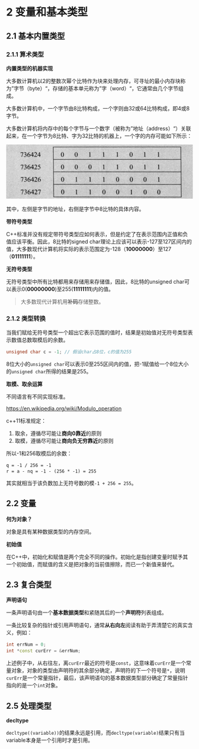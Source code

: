 # 2 变量和基本类型

## 2.1 基本内置类型

### 2.1.1 算术类型

**内置类型的机器实现**

大多数计算机以2的整数次幂个比特作为块来处理内存，可寻址的最小内存块称为”字节（byte）“，存储的基本单元称为”字（word）“，它通常由几个字节组成。

大多数计算机中，一个字节由8比特构成，一个字则由32或64比特构成，即4或8字节。

大多数计算机将内存中的每个字节与一个数字（被称为”地址（address）“）关联起来，在一个字节为8比特、字为32比特的机器上，一个字的内存可能如下所示：

![memory address](../../images/2.1_memory_address.png)

其中，左侧是字节的地址，右侧是字节中8比特的具体内容。

**带符号类型**

C++标准并没有规定带符号类型应如何表示，但是约定了在表示范围内正值和负值应该平衡。因此，8比特的signed char理论上应该可以表示-127至127区间内的值，大多数现代计算机将实际的表示范围定为-128（**10000000**）至127（**01111111**）。

**无符号类型**

无符号类型中所有比特都用来存储用来存储值，因此，8比特的unsigned char可以表示0(**00000000**)至255(**11111111**)内的值。

> 大多数现代计算机用**补码**存储整数。

### 2.1.2 类型转换

当我们赋给无符号类型一个超出它表示范围的值时，结果是初始值对无符号类型表示数值总数取模后的余数。

```cpp
unsigned char c = -1; // 假设char占8位，c的值为255
```

8位大小的`unsigned char`可以表示0至255区间内的值，把-1赋值给一个8位大小的`unsigned char`所得的结果是255。

**取模、取余运算**

不同语言有不同实现标准。

https://en.wikipedia.org/wiki/Modulo_operation

c++11标准规定：

1. 取余，遵循尽可能让**商向0靠近**的原则
2. 取模，遵循尽可能让**商向负无穷靠近**的原则

所以-1和256取模后的余数：

```
q = -1 / 256 = -1
r = a - nq = -1 - (256 * -1) = 255 
```

其实就相当于该负数加上无符号数的模`-1 + 256 = 255`。

## 2.2 变量

**何为对象？**

对象是具有某种数据类型的内存空间。

**初始值**

在C++中，初始化和赋值是两个完全不同的操作。初始化是指创建变量时赋予其一个初始值，而赋值的含义是把对象的当前值擦除，而已一个新值来替代。

## 2.3 复合类型

**声明语句**

一条声明语句由一个**基本数据类型**和紧随其后的一个**声明符**列表组成。

一条比较复杂的指针或引用声明语句，通常**从右向左**阅读有助于弄清楚它的真实含义，例如：

```cpp
int errNum = 0;
int *const curErr = &errNum;
```

上述例子中，从右往左，离`curErr`最近的符号是`const`，这意味着`curErr`是一个常量对象，对象的类型由声明符的其余部分确定，声明符的下一个符号是`*`，说明`curErr`是一个常量指针，最后，该声明语句的基本数据类型部分确定了常量指针指向的是一个`int`对象。

## 2.5 处理类型

**decltype**

`decltype((variable))`的结果永远是引用，而`decltype(variable)`结果只有当variable本身是一个引用时才是引用。